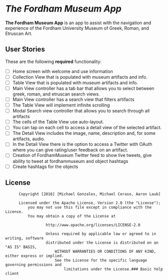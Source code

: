# *The Fordham Museum App*

**The Fordham Museum App** is an app to assist with the navigation and experience of the Fordham University Museum of Greek, Roman, and Etruscan Art.


## User Stories

These are the following **required** functionality:

- [ ] Home screen with welcome and use information
- [ ] Collection View that is populated with museum artifacts and info.
- [ ] Table View that is populated with museum artifacts and info.
- [ ] Main View controller has a tab bar that allows you to select between greek, roman, and etruscan search views.
- [ ] Main View controller has a search view that filters artifacts
- [ ] The Table View will implement infinite scrolling
- [ ] Modal Search view controller that allows you to search through all artifacts
- [ ] The cells of the Table View use auto-layout.
- [ ] You can tap on each cell to access a detail view of the selected artifact.
- [ ] The Detail View includes the image, name, description and, for some artifacts, audio.
- [ ] In the Detail View there is the option to access a Twitter with OAuth where you can give rating/user feedback on an artifact.
- [ ] Creation of FordhamMuseum Twitter feed to show live tweets, give ability to tweet at fordhammuseum and object hashtags
- [ ] Create hashtags for the objects
      
## License
      
          Copyright [2016] [Michael Gonzales, Michael Ceraso, Aaron Laub]
	  
	      Licensed under the Apache License, Version 2.0 (the "License");
	          you may not use this file except in compliance with the License.
		      You may obtain a copy of the License at
		      
		              http://www.apache.org/licenses/LICENSE-2.0
			      
			          Unless required by applicable law or agreed to in writing, software
				      distributed under the License is distributed on an "AS IS" BASIS,
				          WITHOUT WARRANTIES OR CONDITIONS OF ANY KIND, either express or implied.
					      See the License for the specific language governing permissions and
					          limitations under the License.### Basic Yelp client
